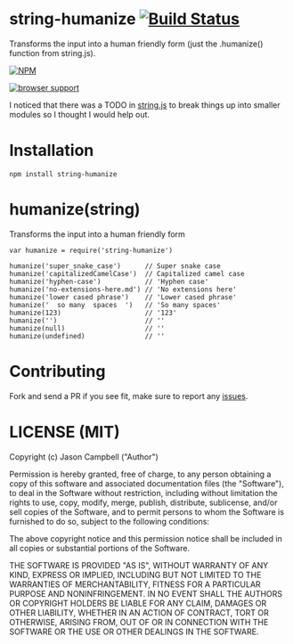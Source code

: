 
# string-humanize [![Build Status](https://travis-ci.org/jxson/string-humanize.svg?branch=master)](https://travis-ci.org/jxson/string-humanize)

Transforms the input into a human friendly form (just the .humanize() function from string.js).

[![NPM](https://nodei.co/npm/string-humanize.png)](https://nodei.co/npm/string-humanize/)

[![browser support](https://ci.testling.com/jxson/string-humanize.png)](https://ci.testling.com/jxson/string-humanize)

I noticed that there was a TODO in [string.js][string-js-todo] to break things up into smaller modules so I thought I would help out.

# Installation

    npm install string-humanize

# humanize(string)

Transforms the input into a human friendly form

    var humanize = require('string-humanize')

    humanize('super_snake_case')      // Super snake case
    humanize('capitalizedCamelCase')  // Capitalized camel case
    humanize('hyphen-case')           // 'Hyphen case'
    humanize('no-extensions-here.md') // 'No extensions here'
    humanize('lower cased phrase')    // 'Lower cased phrase'
    humanize('  so many  spaces  ')   // 'So many spaces'
    humanize(123)                     // '123'
    humanize('')                      // ''
    humanize(null)                    // ''
    humanize(undefined)               // ''

# Contributing

Fork and send a PR if you see fit, make sure to report any [issues][].

# LICENSE (MIT)

Copyright (c) Jason Campbell ("Author")

Permission is hereby granted, free of charge, to any person obtaining a copy of this software and associated documentation files (the "Software"), to deal in the Software without restriction, including without limitation the rights to use, copy, modify, merge, publish, distribute, sublicense, and/or sell copies of the Software, and to permit persons to whom the Software is furnished to do so, subject to the following conditions:

The above copyright notice and this permission notice shall be included in all copies or substantial portions of the Software.

THE SOFTWARE IS PROVIDED "AS IS", WITHOUT WARRANTY OF ANY KIND, EXPRESS OR IMPLIED, INCLUDING BUT NOT LIMITED TO THE WARRANTIES OF MERCHANTABILITY, FITNESS FOR A PARTICULAR PURPOSE AND NONINFRINGEMENT. IN NO EVENT SHALL THE AUTHORS OR COPYRIGHT HOLDERS BE LIABLE FOR ANY CLAIM, DAMAGES OR OTHER LIABILITY, WHETHER IN AN ACTION OF CONTRACT, TORT OR OTHERWISE, ARISING FROM, OUT OF OR IN CONNECTION WITH THE SOFTWARE OR THE USE OR OTHER DEALINGS IN THE SOFTWARE.

[string-js-todo]: https://github.com/jprichardson/string.js#roadmap-to-v20
[issues]: https://github.com/jxson/string-capitalize/issues
